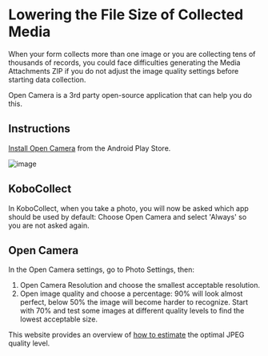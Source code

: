 # Lowering the File Size of Collected Media

When your form collects more than one image or you are collecting tens of
thousands of records, you could face difficulties generating the Media
Attachments ZIP if you do not adjust the image quality settings before starting
data collection.

Open Camera is a 3rd party open-source application that can help you do this.

## Instructions

[Install Open Camera](https://play.google.com/store/apps/details?id=net.sourceforge.opencamera&hl=en_US)
from the Android Play Store.

![image](/images/lower_file_size/open_cam.png)

## KoboCollect

In KoboCollect, when you take a photo, you will now be asked which app should be
used by default: Choose Open Camera and select 'Always' so you are not asked
again.

## Open Camera

In the Open Camera settings, go to Photo Settings, then:

1. Open Camera Resolution and choose the smallest acceptable resolution.
2. Open image quality and choose a percentage: 90% will look almost perfect,
   below 50% the image will become harder to recognize. Start with 70% and test
   some images at different quality levels to find the lowest acceptable size.

This website provides an overview of
[how to estimate](http://fotoforensics.com/tutorial-estq.php) the optimal JPEG
quality level.
